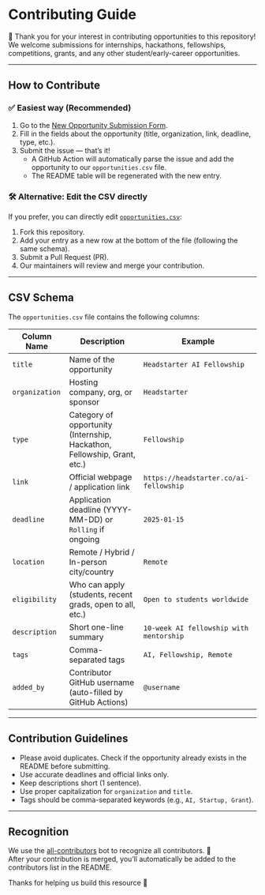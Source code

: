 # Contributing Guide

🎉 Thank you for your interest in contributing opportunities to this repository!  
We welcome submissions for internships, hackathons, fellowships, competitions, grants, and any other student/early-career opportunities.

---

## How to Contribute

### ✅ Easiest way (Recommended)
1. Go to the [New Opportunity Submission Form](../../issues/new?template=add_opportunity.yml).
2. Fill in the fields about the opportunity (title, organization, link, deadline, type, etc.).
3. Submit the issue — that’s it!
   - A GitHub Action will automatically parse the issue and add the opportunity to our `opportunities.csv` file.
   - The README table will be regenerated with the new entry.

### 🛠 Alternative: Edit the CSV directly
If you prefer, you can directly edit [`opportunities.csv`](./opportunities.csv):
1. Fork this repository.
2. Add your entry as a new row at the bottom of the file (following the same schema).
3. Submit a Pull Request (PR).
4. Our maintainers will review and merge your contribution.

---

## CSV Schema

The `opportunities.csv` file contains the following columns:

| Column Name      | Description                                                                 | Example                                    |
|------------------|-----------------------------------------------------------------------------|--------------------------------------------|
| `title`          | Name of the opportunity                                                     | `Headstarter AI Fellowship`                |
| `organization`   | Hosting company, org, or sponsor                                            | `Headstarter`                              |
| `type`           | Category of opportunity (Internship, Hackathon, Fellowship, Grant, etc.)    | `Fellowship`                               |
| `link`           | Official webpage / application link                                         | `https://headstarter.co/ai-fellowship`     |
| `deadline`       | Application deadline (YYYY-MM-DD) or `Rolling` if ongoing                   | `2025-01-15`                               |
| `location`       | Remote / Hybrid / In-person city/country                                    | `Remote`                                   |
| `eligibility`    | Who can apply (students, recent grads, open to all, etc.)                   | `Open to students worldwide`               |
| `description`    | Short one-line summary                                                      | `10-week AI fellowship with mentorship`    |
| `tags`           | Comma-separated tags                                                        | `AI, Fellowship, Remote`                   |
| `added_by`       | Contributor GitHub username (auto-filled by GitHub Actions)                 | `@username`                                |

---

## Contribution Guidelines
- Please avoid duplicates. Check if the opportunity already exists in the README before submitting.
- Use accurate deadlines and official links only.
- Keep descriptions short (1 sentence).
- Use proper capitalization for `organization` and `title`.
- Tags should be comma-separated keywords (e.g., `AI, Startup, Grant`).

---

## Recognition
We use the [all-contributors](https://allcontributors.org/) bot to recognize all contributors. 🎉  
After your contribution is merged, you’ll automatically be added to the contributors list in the README.

Thanks for helping us build this resource 🚀

